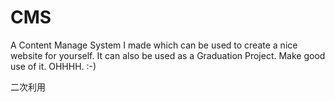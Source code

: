 # CMS
A Content Manage System I made which can be used to create a nice website for yourself. 
It can also be used as a Graduation Project.  Make good use of it.
OHHHH. :-)

二次利用
